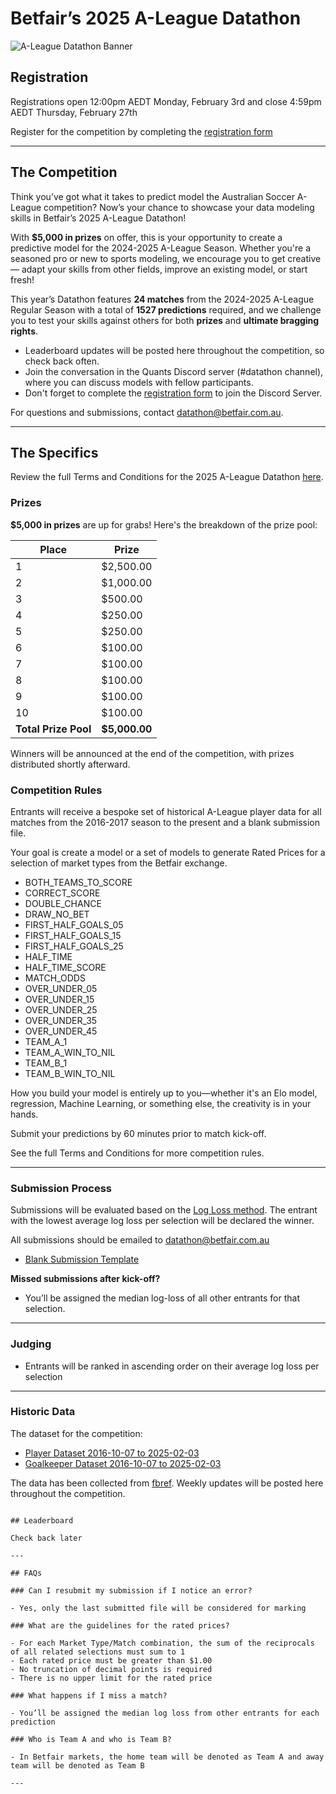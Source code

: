 # Betfair’s 2025 A-League Datathon

![A-League Datathon Banner](../img/ALEAGUE_DATATHON_BANNER.png)

## Registration

Registrations open 12:00pm AEDT Monday, February 3rd and close 4:59pm AEDT Thursday, February 27th

Register for the competition by completing the [registration form](https://forms.office.com/r/FCq9BbQ2mM)

---

## The Competition

Think you’ve got what it takes to predict model the Australian Soccer A-League competition? Now’s your chance to showcase your data modeling skills in Betfair’s 2025 A-League Datathon!

With **$5,000 in prizes** on offer, this is your opportunity to create a predictive model for the 2024-2025 A-League Season. Whether you're a seasoned pro or new to sports modeling, we encourage you to get creative — adapt your skills from other fields, improve an existing model, or start fresh!

This year’s Datathon features **24 matches** from the 2024-2025 A-League Regular Season with a total of **1527 predictions** required, and we challenge you to test your skills against others for both **prizes** and **ultimate bragging rights**.

- Leaderboard updates will be posted here throughout the competition, so check back often.
- Join the conversation in the Quants Discord server (#datathon channel), where you can discuss models with fellow participants.
- Don't forget to complete the [registration form](https://forms.office.com/r/ZG9ea1xQj1) to join the Discord Server.

For questions and submissions, contact [datathon@betfair.com.au](mailto:datathon@betfair.com.au).

---

## The Specifics

Review the full Terms and Conditions for the 2025 A-League Datathon [here](../assets/ALeague_Datathon_2025_TCs.pdf).

### Prizes

**$5,000 in prizes** are up for grabs! Here's the breakdown of the prize pool:

| Place | Prize     |
|-------|-----------|
| 1     | $2,500.00 |
| 2     | $1,000.00 |
| 3     | $500.00   |
| 4     | $250.00   |
| 5     | $250.00   |
| 6     | $100.00   |
| 7     | $100.00   |
| 8     | $100.00   | 
| 9     | $100.00   | 
| 10    | $100.00   |
| **Total Prize Pool** | **$5,000.00** |

Winners will be announced at the end of the competition, with prizes distributed shortly afterward.

### Competition Rules

Entrants will receive a bespoke set of historical A-League player data for all matches from the 2016-2017 season to the present and a blank submission file.

Your goal is create a model or a set of models to generate Rated Prices for a selection of market types from the Betfair exchange.

 - BOTH_TEAMS_TO_SCORE
 - CORRECT_SCORE
 - DOUBLE_CHANCE
 - DRAW_NO_BET
 - FIRST_HALF_GOALS_05
 - FIRST_HALF_GOALS_15
 - FIRST_HALF_GOALS_25
 - HALF_TIME
 - HALF_TIME_SCORE
 - MATCH_ODDS
 - OVER_UNDER_05
 - OVER_UNDER_15
 - OVER_UNDER_25
 - OVER_UNDER_35
 - OVER_UNDER_45
 - TEAM_A_1
 - TEAM_A_WIN_TO_NIL
 - TEAM_B_1
 - TEAM_B_WIN_TO_NIL

How you build your model is entirely up to you—whether it's an Elo model, regression, Machine Learning, or something else, the creativity is in your hands.

Submit your predictions by 60 minutes prior to match kick-off.

See the full Terms and Conditions for more competition rules.

---

### Submission Process

Submissions will be evaluated based on the [Log Loss method](https://en.wikipedia.org/wiki/Cross-entropy#Cross-entropy_loss_function_and_logistic_regression). The entrant with the lowest average log loss per selection will be declared the winner.

All submissions should be emailed to datathon@betfair.com.au

 - [Blank Submission Template](../assets/ALeague_Datathon_Submission_Template.csv)

**Missed submissions after kick-off?**

 - You’ll be assigned the median log-loss of all other entrants for that selection.

---

### Judging

 - Entrants will be ranked in ascending order on their average log loss per selection

---

### Historic Data

The dataset for the competition:

- [Player Dataset 2016-10-07 to 2025-02-03](../assets/A-League-Player-Data.csv)
- [Goalkeeper Dataset 2016-10-07 to 2025-02-03](../assets/A-League-Goalkeeper-Data.csv)

The data has been collected from [fbref](www.fbref.com). Weekly updates will be posted here throughout the competition.

```

## Leaderboard

Check back later

---

## FAQs

### Can I resubmit my submission if I notice an error?

- Yes, only the last submitted file will be considered for marking

### What are the guidelines for the rated prices?

- For each Market Type/Match combination, the sum of the reciprocals of all related selections must sum to 1
- Each rated price must be greater than $1.00
- No truncation of decimal points is required
- There is no upper limit for the rated price

### What happens if I miss a match?

- You’ll be assigned the median log loss from other entrants for each prediction

### Who is Team A and who is Team B?

- In Betfair markets, the home team will be denoted as Team A and away team will be denoted as Team B

---
